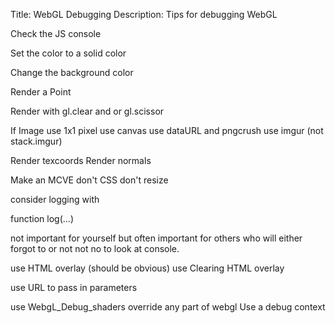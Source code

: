 Title: WebGL Debugging
Description: Tips for debugging WebGL

Check the JS console

Set the color to a solid color

Change the background color

Render a Point

Render with gl.clear and or gl.scissor

If Image
  use 1x1 pixel
  use canvas
  use dataURL and pngcrush
  use imgur (not stack.imgur)

Render texcoords
Render normals


Make an MCVE
  don't CSS
  don't resize

consider logging with

  function log(...)

not important for yourself but often important for others who will either forgot to or not
not no to look at console.

use HTML overlay (should be obvious)
use Clearing HTML overlay

use URL to pass in parameters

use WebgL_Debug_shaders
override any part of webgl
Use a debug context

